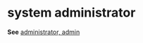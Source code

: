 # system administrator

**See** [administrator, admin](/style-guide/a-z-word-list-term-collections/a/administrator-admin)
